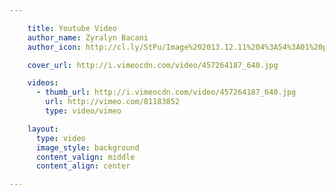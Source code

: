 ```yaml
---

    title: Youtube Video
    author_name: Zyralyn Bacani
    author_icon: http://cl.ly/StPu/Image%202013.12.11%204%3A54%3A01%20pm.png

    cover_url: http://i.vimeocdn.com/video/457264187_640.jpg

    videos:
      - thumb_url: http://i.vimeocdn.com/video/457264187_640.jpg
        url: http://vimeo.com/81183852
        type: video/vimeo

    layout:
      type: video
      image_style: background
      content_valign: middle
      content_align: center

---
```

